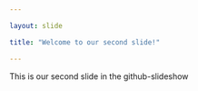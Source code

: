 ```yaml
---

layout: slide

title: "Welcome to our second slide!"

---
```


This is our second slide in the github-slideshow

